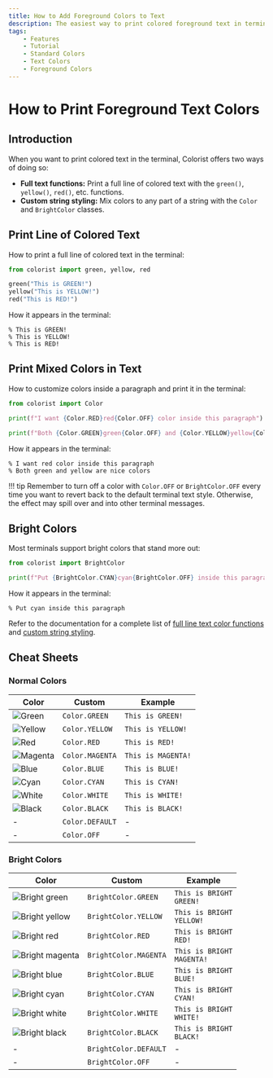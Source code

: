```yaml
---
title: How to Add Foreground Colors to Text
description: The easiest way to print colored foreground text in terminal output using Colorist for Python. Includes code examples.
tags:
    - Features
    - Tutorial
    - Standard Colors
    - Text Colors
    - Foreground Colors
---
```


# How to Print Foreground Text Colors
## Introduction
When you want to print colored text in the terminal, Colorist offers two ways of doing so:

* **Full text functions:** Print a full line of colored text with the `green()`, `yellow()`, `red()`, etc. functions.
* **Custom string styling:** Mix colors to any part of a string with the `Color` and `BrightColor` classes.

## Print Line of Colored Text
How to print a full line of colored text in the terminal:

```python linenums="1" hl_lines="3-5"
from colorist import green, yellow, red

green("This is GREEN!")
yellow("This is YELLOW!")
red("This is RED!")
```

How it appears in the terminal:

<pre><code>% <span class="fg-green">This is GREEN!</span>
% <span class="fg-yellow">This is YELLOW!</span>
% <span class="fg-red">This is RED!</span></code></pre>

## Print Mixed Colors in Text
How to customize colors inside a paragraph and print it in the terminal:

```python linenums="1" hl_lines="3 5"
from colorist import Color

print(f"I want {Color.RED}red{Color.OFF} color inside this paragraph")

print(f"Both {Color.GREEN}green{Color.OFF} and {Color.YELLOW}yellow{Color.OFF} are nice colors")
```

How it appears in the terminal:

<pre><code>% I want <span class="fg-red">red</span> color inside this paragraph
% Both <span class="fg-green">green</span> and <span class="fg-yellow">yellow</span> are nice colors</code></pre>

!!! tip
    Remember to turn off a color with `Color.OFF` or `BrightColor.OFF` every time you want to revert back to the default terminal text style. Otherwise, the effect may spill over and into other terminal messages.

## Bright Colors
Most terminals support bright colors that stand more out:

```python linenums="1" hl_lines="3"
from colorist import BrightColor

print(f"Put {BrightColor.CYAN}cyan{BrightColor.OFF} inside this paragraph")
```

How it appears in the terminal:

<pre><code>% Put <span class="fg-bright-cyan">cyan</span> inside this paragraph</code></pre>

Refer to the documentation for a complete list of [full line text color functions](../../reference/text-colors/full-line.md) and [custom string styling](../../reference/text-colors/mixed.md).

## Cheat Sheets
### Normal Colors

| Color                                                    | Custom          | Example                                                       |
| -------------------------------------------------------- | --------------- | ------------------------------------------------------------- |
| ![Green](../../assets/images/colors/green_16x16.png)     | `Color.GREEN`   | <code><span class="fg-green">This is GREEN!</span></code>     |
| ![Yellow](../../assets/images/colors/yellow_16x16.png)   | `Color.YELLOW`  | <code><span class="fg-yellow">This is YELLOW!</span></code>   |
| ![Red](../../assets/images/colors/red_16x16.png)         | `Color.RED`     | <code><span class="fg-red">This is RED!</span></code>         |
| ![Magenta](../../assets/images/colors/magenta_16x16.png) | `Color.MAGENTA` | <code><span class="fg-magenta">This is MAGENTA!</span></code> |
| ![Blue](../../assets/images/colors/blue_16x16.png)       | `Color.BLUE`    | <code><span class="fg-blue">This is BLUE!</span></code>       |
| ![Cyan](../../assets/images/colors/cyan_16x16.png)       | `Color.CYAN`    | <code><span class="fg-cyan">This is CYAN!</span></code>       |
| ![White](../../assets/images/colors/white_16x16.png)     | `Color.WHITE`   | <code><span class="fg-white">This is WHITE!</span></code>     |
| ![Black](../../assets/images/colors/black_16x16.png)     | `Color.BLACK`   | <code><span class="fg-black">This is BLACK!</span></code>     |
| -                                                        | `Color.DEFAULT` | -                                                             |
| -                                                        | `Color.OFF`     | -                                                             |

### Bright Colors

| Color                                                                  | Custom                | Example                                                                     |
| ---------------------------------------------------------------------- | --------------------- | --------------------------------------------------------------------------- |
| ![Bright green](../../assets/images/colors/bright_green_16x16.png)     | `BrightColor.GREEN`   | <code><span class="fg-bright-green">This is BRIGHT GREEN!</span></code>     |
| ![Bright yellow](../../assets/images/colors/bright_yellow_16x16.png)   | `BrightColor.YELLOW`  | <code><span class="fg-bright-yellow">This is BRIGHT YELLOW!</span></code>   |
| ![Bright red](../../assets/images/colors/bright_red_16x16.png)         | `BrightColor.RED`     | <code><span class="fg-bright-red">This is BRIGHT RED!</span></code>         |
| ![Bright magenta](../../assets/images/colors/bright_magenta_16x16.png) | `BrightColor.MAGENTA` | <code><span class="fg-bright-magenta">This is BRIGHT MAGENTA!</span></code> |
| ![Bright blue](../../assets/images/colors/bright_blue_16x16.png)       | `BrightColor.BLUE`    | <code><span class="fg-bright-blue">This is BRIGHT BLUE!</span></code>       |
| ![Bright cyan](../../assets/images/colors/bright_cyan_16x16.png)       | `BrightColor.CYAN`    | <code><span class="fg-bright-cyan">This is BRIGHT CYAN!</span></code>       |
| ![Bright white](../../assets/images/colors/bright_white_16x16.png)     | `BrightColor.WHITE`   | <code><span class="fg-bright-white">This is BRIGHT WHITE!</span></code>     |
| ![Bright black](../../assets/images/colors/bright_black_16x16.png)     | `BrightColor.BLACK`   | <code><span class="fg-bright-black">This is BRIGHT BLACK!</span></code>     |
| -                                                                      | `BrightColor.DEFAULT` | -                                                                           |
| -                                                                      | `BrightColor.OFF`     | -                                                                           |
